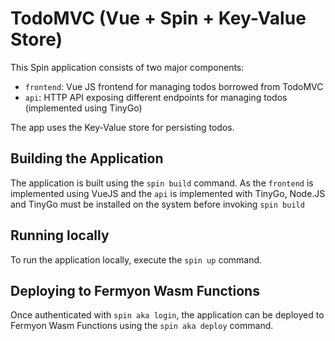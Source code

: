 # TodoMVC (Vue + Spin + Key-Value Store)

This Spin application consists of two major components:

- `frontend`: Vue JS frontend for managing todos borrowed from TodoMVC
- `api`: HTTP API exposing different endpoints for managing todos (implemented using TinyGo)

The app uses the Key-Value store for persisting todos.

## Building the Application

The application is built using the `spin build` command. As the `frontend` is implemented using VueJS and the `api` is implemented with TinyGo, Node.JS and TinyGo must be installed on the system before invoking `spin build`

## Running locally

To run the application locally, execute the `spin up` command.


## Deploying to Fermyon Wasm Functions

Once authenticated with `spin aka login`, the application can be deployed to Fermyon Wasm Functions using the `spin aka deploy` command.